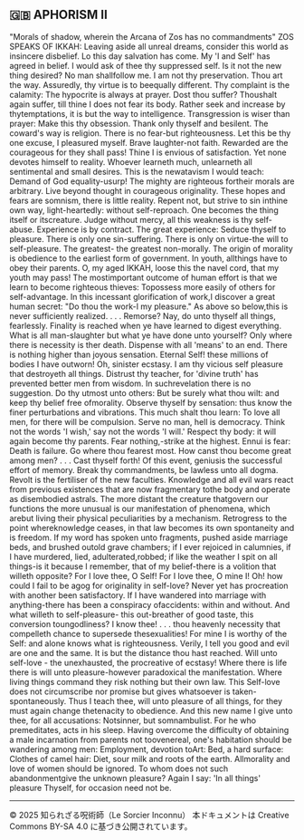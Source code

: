 ## 🇬🇧 APHORISM II

"Morals of shadow, wherein the Arcana of Zos has no commandments"
ZOS SPEAKS OF IKKAH:
Leaving aside all unreal dreams, consider this world as insincere disbelief.
Lo this day salvation has come. My 'I and Self' has agreed in belief.
I would ask of thee thy suppressed self. Is it not the new thing desired? No man shallfollow me. I am not thy preservation. Thou art the way. Assuredly, thy virtue is to beequally different.
Thy complaint is the calamity: The hypocrite is always at prayer. Dost thou suffer? Thoushalt again suffer, till thine I does not fear its body. Rather seek and increase by thytemptations, it is but the way to intelligence.
Transgression is wiser than prayer: Make this thy obsession. Thank only thyself and besilent.
The coward's way is religion. There is no fear-but righteousness.
Let this be thy one excuse, I pleasured myself.
Brave laughter-not faith. Rewarded are the courageous for they shall pass!
Thine I is envious of satisfaction. Yet none devotes himself to reality.
Whoever learneth much, unlearneth all sentimental and small desires. This is the newatavism I would teach: Demand of God equality-usurp! The mighty are righteous fortheir morals are arbitrary.
Live beyond thought in courageous originality.
These hopes and fears are somnism, there is little reality. Repent not, but strive to sin inthine own way, light-heartedly: without self-reproach. One becomes the thing itself or itscreature.
Judge without mercy, all this weakness is thy self-abuse.
Experience is by contract. The great experience: Seduce thyself to pleasure.
There is only one sin-suffering.
There is only on virtue-the will to self-pleasure.
The greatest- the greatest non-morally.
The origin of morality is obedience to the earliest form of government. In youth, allthings have to obey their parents.
O, my aged IKKAH, loose this the navel cord, that my youth may pass! The mostimportant outcome of human effort is that we learn to become righteous thieves: Topossess more easily of others for self-advantage. In this incessant glorification of work,I discover a great human secret: "Do thou the work-I my pleasure." As above so below,this is never sufficiently realized.
. . . Remorse? Nay, do unto thyself all things, fearlessly.
Finality is reached when ye have learned to digest everything.
What is all man-slaughter but what ye have done unto yourself?
Only where there is necessity is ther death. Dispense with all 'means' to an end.
There is nothing higher than joyous sensation.
Eternal Self! these millions of bodies I have outworn!
Oh, sinister ecstasy. I am thy vicious self pleasure that destroyeth all things.
Distrust thy teacher, for 'divine truth' has prevented better men from wisdom. In suchrevelation there is no suggestion.
Do thy utmost unto others: But be surely what thou wilt: and keep thy belief free ofmorality.
Observe thyself by sensation: thus know the finer perturbations and vibrations.
This much shalt thou learn: To love all men, for there will be compulsion.
Serve no man, hell is democracy.
Think not the words 'I wish,' say not the words 'I will.'
Respect thy body: it will again become thy parents.
Fear nothing,-strike at the highest.
Ennui is fear: Death is failure. Go where thou fearest most.
How canst thou become great among men? . . . Cast thyself forth! Of this event, geniusis the successful effort of memory.
Break thy commandments, be lawless unto all dogma.
Revolt is the fertiliser of the new faculties.
Knowledge and all evil wars react from previous existences that are now fragmentary tothe body and operate as disembodied astrals. The more distant the creature thatgovern our functions the more unusual is our manifestation of phenomena, which arebut living their physical peculiarities by a mechanism. Retrogress to the point whereknowledge ceases, in that law becomes its own spontaneity and is freedom.
If my word has spoken unto fragments, pushed aside marriage beds, and brushed outold grave chambers; if I ever rejoiced in calumnies, if I have murdered, lied, adulterated,robbed; if like the weather I spit on all things-is it because I remember, that of my belief-there is a volition that willeth opposite?
For I love thee, O Self!
For I love thee, O mine I!
Oh! how could I fail to be agog for originality in self-love?
Never yet has procreation with another been satisfactory.
If I have wandered into marriage with anything-there has been a conspiracy ofaccidents: within and without.
And what willeth to self-pleasure- this out-breather of good taste, this conversion toungodliness?
I know thee! . . . thou heavenly necessity that compelleth chance to supersede thesexualities!
For mine I is worthy of the Self: and alone knows what is righteousness.
Verily, I tell you good and evil are one and the same.
It is but the distance thou hast reached.
Will unto self-love - the unexhausted, the procreative of ecstasy!
Where there is life there is will unto pleasure-however paradoxical the manifestation.
Where living things command they risk nothing but their own law.
This Self-love does not circumscribe nor promise but gives whatsoever is taken-spontaneously.
Thus I teach thee, will unto pleasure of all things, for they must again change thetenacity to obedience. And this new name I give unto thee, for all accusations: Notsinner, but somnambulist.
For he who premeditates, acts in his sleep.
Having overcome the difficulty of obtaining a male incarnation from parents not toovenereal, one's habitation should be wandering among men: Employment, devotion toArt: Bed, a hard surface: Clothes of camel hair: Diet, sour milk and roots of the earth. Allmorality and love of women should be ignored. To whom does not such abandonmentgive the unknown pleasure?
Again I say: 'In all things' pleasure Thyself, for occasion need not be.

---

© 2025 知られざる呪術師（Le Sorcier Inconnu）
本ドキュメントは Creative Commons BY-SA 4.0 に基づき公開されています。


